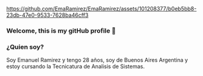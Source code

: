 


https://github.com/EmaRamirez/EmaRamirez/assets/101208377/b0eb5bb8-23db-47e0-9533-7628ba46cff3


### Welcome, this is my gitHub profile  👋

### ¿Quien soy?
Soy Emanuel Ramirez y tengo 28 años, soy de Buenos Aires Argentina y estoy cursando la  Tecnicatura de Analisis de Sistemas.

### 
<!--
**EmaRamirez/EmaRamirez** is a ✨ _special_ ✨ repository because its `README.md` (this file) appears on your GitHub profile.

Here are some ideas to get you started:

- 🔭 I’m currently working on ...
- 🌱 I’m currently learning ...
- 👯 I’m looking to collaborate on ...
- 🤔 I’m looking for help with ...
- 💬 Ask me about ...
- 📫 How to reach me: ...
- 😄 Pronouns: ...
- ⚡ Fun fact: ...
-->
